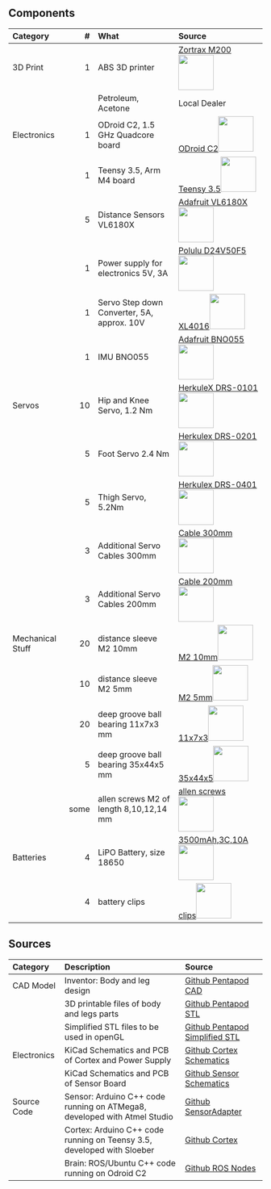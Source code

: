 ## Components


|Category           |  #| What                                               | Source       |
|:------------------|--:|:---------------------------------------------------|:-------------|
|3D Print           | 1 | ABS 3D printer                                     | [Zortrax M200<img width="70" src="https://store.zortrax.com/image/cache/catalog/new_carousel/M200_FI_U_02_C50_04-489x489.png"/>](https://store.zortrax.com/M200) |
|                   |   | Petroleum, Acetone                                 | Local Dealer 																																			        |
|Electronics        | 1 | ODroid C2, 1.5 GHz Quadcore board                  | [ODroid C2<img width="70" src="http://www.hardkernel.com/main/_Files/prdt/2016/201602/ODROID-C2.png"/>](http://www.hardkernel.com/main/products/prdt_info.php?g_code=G145457216438)   | 
|                   | 1 | Teensy 3.5, Arm M4 board                           | [Teensy 3.5<img width="70" src="https://www.pjrc.com/store/teensy35.jpg"/>](https://www.pjrc.com/store/teensy35.html ) |
|                   | 5 | Distance Sensors VL6180X						     | [Adafruit VL6180X<img width="70" src="https://cdn-shop.adafruit.com/970x728/3316-00.jpg"/>](https://www.adafruit.com/product/3316  ) |
|                   | 1 | Power supply for electronics 5V, 3A                               | [Polulu D24V50F5<img width="70" src="https://a.pololu-files.com/picture/0J5851.600x480.jpg"/>](https://www.pololu.com/product/2851 )  |
|                   | 1 | Servo Step down Converter, 5A, approx. 10V   | [XL4016<img width="70" src="http://www.xcluma.com/image/cache/data/products/XL4015-DC-DC-Step-Down-Adjustable-Power-Supply-650x489.jpg"/>](http://www.xcluma.com/xl4015-cc-cv-dc-dc-battery-charger )  |
|                   | 1 | IMU BNO055                                         | [Adafruit  BNO055<img width="70" src="https://cdn-shop.adafruit.com/970x728/2472-00.jpg"/>](https://www.adafruit.com/product/2472 )  |
|Servos             |10 | Hip and Knee Servo, 1.2 Nm 						 | [HerkuleX DRS-0101<img width="70" src="http://www.francerobotique.com/223-thickbox_default/herkulex-drs-0101.jpg"/>](http://www.francerobotique.com/servomoteurs-intelligents/175-herkulex-drs-0101.html )  |
|                   | 5 | Foot Servo 2.4 Nm         					     | [Herkulex DRS-0201<img width="70" src="http://www.francerobotique.com/224-thickbox_default/herkulex-drs-0201.jpg"/>](http://www.francerobotique.com/servomoteurs-intelligents/176-herkulex-drs-0201.html) |
|                   | 5 | Thigh Servo, 5.2Nm      							 | [Herkulex DRS-0401<img width="70" src="http://www.francerobotique.com/225-thickbox_default/herkulex-drs-0401.jpg"/>](http://www.francerobotique.com/servomoteurs-intelligents/177-herkulex-drs-0401.html)  |
|                   | 3 | Additional Servo Cables 300mm  					 | [Cable 300mm<img width="70" src="http://www.francerobotique.com/1089-thickbox_default/4-c%C3%A2bles-4p-300mm.jpg"/>](http://www.francerobotique.com/connectiques-c%C3%A2bles/236-4-c%C3%A2bles-4p-300mm.html) |
|                   | 3 | Additional Servo Cables 200mm						 | [Cable 200mm<img width="70" src="http://www.francerobotique.com/1088-thickbox_default/8-c%C3%A2bles-4p-200mm.jpg"/>](http://www.francerobotique.com/connectiques-c%C3%A2bles/235-8-c%C3%A2bles-4p-200mm.html) |
|Mechanical Stuff   |20 | distance sleeve M2 10mm							 | [M2 10mm<img width="70" src="https://static3.tme.eu/products_pics/5/c/d/5cd24b9e347801f2928eb36849989750/282037.jpg"/>](http://www.tme.eu/de/details/tff-m2x10_dr121/distanzelemente-aus-metall/dremec/121x10/) |
|                   |10 | distance sleeve M2 5mm							 | [M2 5mm<img width="70" src="https://static4.tme.eu/products_pics/6/7/a/67a830716aad8b9637849d11259244ed/46553.jpg"/>](https://www.tme.eu/de/details/tff-m2x5_dr111/distanzelemente-aus-metall/dremec/111x05/) |
|                   |20 | deep groove ball bearing  11x7x3 mm				 | [11x7x3<img width="70" src="https://www.kugellager-express.de/media/image/product/5758/md/miniatur-kugellager-mr117-zz-7x11x3-mm.jpg"/>](https://www.kugellager-express.de/miniatur-kugellager-mr117-zz-7x11x3-mm) |
|                   |5 | deep groove ball bearing 35x44x5 mm				 | [35x44x5<img width="70" src="https://www.kugellager-express.de/media/image/product/3725/md/rillenkugellager-6707-2rs-61707-2rs-35x44x5-mm.jpg"/>](https://www.kugellager-express.de/rillenkugellager-6707-2rs-61707-2rs-35x44x5-mm) |
|                   |some| allen screws M2 of length 8,10,12,14 mm   	     | [allen screws<img width="70" src="http://i.ebayimg.com/images/g/5LEAAOSwFV9Xx-dh/s-l1600.jpg"/>](http://www.ebay.de/itm/272073684666?var=571251898594) |
| Batteries         |4 | LiPO Battery, size 18650                            | [3500mAh,3C,10A <img width="70" src="https://www.akkuteile.de/item/images/100697/1900x1900/LG-INR18650MJ1-3500mAh-3-6-3-7V--10A.jpg"/>](https://www.akkuteile.de/lg-inr18650mj1-3500mah-3-75v-lithium-akku/a-100697/) |
|                   |4 | battery clips                                        | [clips<img width="70" src="https://images-na.ssl-images-amazon.com/images/I/61BnucgzWPL._SL1100_.jpg"/>](https://www.amazon.de/gp/product/B00GN3PN46/ref=oh_aui_detailpage_o00_s00?ie=UTF8&psc=1) |

## Sources

|Category              |  Description                                        | Source |
|:---------------------|:----------------------------------------------------|:-------|
|CAD Model             | Inventor: Body and leg design                       | [Github Pentapod CAD](https://github.com/jochenalt/Pentapod-Design/tree/master/cad/Inventor) |
|                      | 3D printable files of body and legs parts           | [Github Pentapod STL](https://github.com/jochenalt/Pentapod-Design/tree/master/cad/stl) |
|                      | Simplified STL files to be used in openGL           | [Github Pentapod Simplified STL](https://github.com/jochenalt/Pentapod-Design/tree/master/cad/simplified) |
|Electronics           | KiCad Schematics and PCB of Cortex and Power Supply | [Github Cortex Schematics](https://github.com/jochenalt/Pentapod-Design/tree/master/schematics/CortexBoard%2040x) |
|                      | KiCad Schematics and PCB of Sensor Board            | [Github Sensor Schematics](https://github.com/jochenalt/Pentapod-Design/tree/master/schematics/SensorAdapter) |
|Source Code           | Sensor: Arduino C++ code running on ATMega8, developed with Atmel Studio | [Github SensorAdapter](https://github.com/jochenalt/Pentapod-Code/tree/master/Sensor) |
|                      | Cortex: Arduino C++ code running on Teensy 3.5, developed with Sloeber | [Github Cortex](https://github.com/jochenalt/Pentapod-Code/tree/master/Cortex) |
|                      | Brain: ROS/Ubuntu C++ code running on Odroid C2      | [Github ROS Nodes](https://github.com/jochenalt/Pentapod-Code/tree/master/ros/src) |

